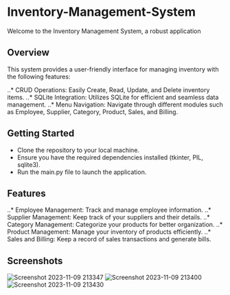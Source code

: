 # Inventory-Management-System



Welcome to the Inventory Management System, a robust application

## Overview
This system provides a user-friendly interface for managing inventory with the following features:

..* CRUD Operations: Easily Create, Read, Update, and Delete inventory items.
..* SQLite Integration: Utilizes SQLite for efficient and seamless data management.
..* Menu Navigation: Navigate through different modules such as Employee, Supplier, Category, Product, Sales, and Billing.


## Getting Started
* Clone the repository to your local machine.
* Ensure you have the required dependencies installed (tkinter, PIL, sqlite3).
* Run the main.py file to launch the application.


## Features
..* Employee Management: Track and manage employee information.
..* Supplier Management: Keep track of your suppliers and their details.
..* Category Management: Categorize your products for better organization.
..* Product Management: Manage your inventory of products efficiently.
..* Sales and Billing: Keep a record of sales transactions and generate bills.
## Screenshots
![Screenshot 2023-11-09 213347](https://github.com/meashishpatel/Inventory-Management-System/assets/107139540/ade3a84e-cbcd-49ac-9f16-5ac9b290569b)
![Screenshot 2023-11-09 213400](https://github.com/meashishpatel/Inventory-Management-System/assets/107139540/c04835f0-99fc-46f5-a925-0566ee28dd50)
![Screenshot 2023-11-09 213430](https://github.com/meashishpatel/Inventory-Management-System/assets/107139540/eb6f3cac-3e93-4c99-aca8-b209cbe5f293)

